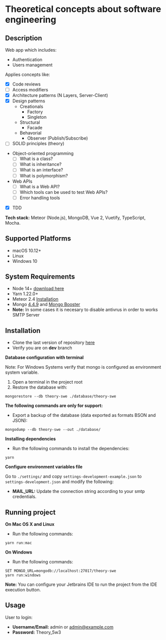 # Theoretical concepts about software engineering

## Description

Web app which includes:
- Authentication
- Users management

Applies concepts like:

- [X] Code reviews
- [ ] Access modifiers
- [X] Architecture patterns (N Layers, Server-Client)
- [X] Design patterns
  - Creationals
    - Factory
    - Singleton
  - Structural
    - Facade
  - Behavorial
    - Observer (Publish/Subscribe)
- [ ] SOLID principles (theory)
- Object-oriented programming
  - [ ] What is a class?
  - [ ] What is inheritance?
  - [ ] What is an interface?
  - [ ] What is polymorphism?
- Web APIs
  - [ ] What is a Web API?
  - [ ] Which tools can be used to test Web APIs?
  - [ ] Error handling tools
- [X] TDD

**Tech stack:** Meteor (Node.js), MongoDB, Vue 2, Vuetify, TypeScript, Mocha.

Supported Platforms
-------------------

- macOS 10.12+
- Linux
- Windows 10

System Requirements
-------------------

- Node 14+ [download here](https://nodejs.org/es/download/)
- Yarn 1.22.0+
- Meteor 2.4 [Installation](https://www.meteor.com/install)
- Mongo [4.4.9](https://www.mongodb.com/download-center/community) and [Mongo Booster](https://nosqlbooster.com/downloads) 
- **Note:** In some cases it is necesary to disable antivrus in order to works SMTP Server

## Installation

- Clone the last version of repository [here](https://github.com/diavrank/theory-swe.git)
- Verify you are on **dev** branch

**Database configuration with terminal**

Note: For Windows Systems verify that mongo is configured as environment system variable.

1. Open a terminal in the project root
2. Restore the database with:
```shell
mongorestore --db theory-swe ./database/theory-swe
```

**The following commands are only for support:**

- Export a backup of the database (data exported as formats BSON and JSON):
```shell
mongodump --db theory-swe --out ./database/
```

**Installing dependencies**

- Run the following commands to install the dependencies:
```shell
yarn
```

**Configure environment variables file**

Go to `./settings/` and copy `settings-development-example.json` to `settings-development.json` and modify the following:

- **MAIL_URL:** Update the connection string according to your smtp credentials.

Running project
---------------

**On Mac OS X and Linux**
- Run the following commands:
```shell
yarn run:mac
```

**On Windows**
- Run the following commands:
```shell
SET MONGO_URL=mongodb://localhost:27017/theory-swe
yarn run:windows
```


**Note:**
You can configure your Jetbrains IDE to run the project from the IDE execution button.


Usage
---------------

User to login:

 - **Username/Email:** admin or admin@example.com
 - **Password:** Theory_5w3
